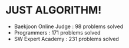 # JUST ALGORITHM!

- Baekjoon Online Judge : 98 problems solved
- Programmers : 171 problems solved
- SW Expert Academy : 231 problems solved
